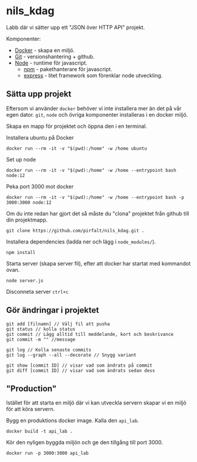 # nils_kdag

Labb där vi sätter upp ett "JSON över HTTP API" projekt.

Komponenter:

- [Docker](https://www.docker.com/products/docker-desktop) - skapa en miljö.
- [Git](https://git-scm.com/downloads) - versionshantering + github.
- [Node](https://nodejs.org/en/) - runtime för javascript.
  - [npm](https://www.npmjs.com/) - pakethanterare för javascript.
  - [express](https://nodejs.org/en/) - litet framework som förenklar node utveckling.

## Sätta upp projekt

Eftersom vi använder `docker` behöver vi inte installera mer än det på vår egen dator. `git`, `node` och övriga komponenter installeras i en docker miljö.

Skapa en mapp för projektet och öppna den i en terminal.

Installera ubuntu på Docker

```
docker run --rm -it -v "$(pwd):/home" -w /home ubuntu
```

Set up node

```
docker run --rm -it -v "$(pwd):/home" -w /home --entrypoint bash node:12
```

Peka port 3000 mot docker

```
docker run --rm -it -v "$(pwd):/home" -w /home --entrypoint bash -p 3000:3000 node:12
```

Om du inte redan har gjort det så måste du "clona" projektet från github till din projektmapp.

```
git clone https://github.com/pirfalt/nils_kdag.git .
```

Installera dependencies (ladda ner och lägg i `node_modules/`).

```
npm install
```

Starta server (skapa server fil), efter att docker har startat med kommandot ovan.

```
node server.js
```

Disconneta server `ctrl+c`

## Gör ändringar i projektet

```
git add [filnamn] // Välj fil att pusha
git status // kolla status
git commit // Lägg alltid till meddelande, kort och beskrivance
git commit -m "" //message

git log // Kolla senaste commits
git log --graph --all --decorate // Snygg variant

git show [commit ID] // visar vad som ändrats på commit
git diff [commit ID] // visar vad som ändrats sedan dess
```

## "Production"

Istället för att starta en miljö där vi kan utveckla servern skapar vi en miljö för att köra servern.

Bygg en produktions docker image. Kalla den `api_lab`.

```
docker build -t api_lab .
```

Kör den nyligen byggda miljön och ge den tillgång till port 3000.

```
docker run -p 3000:3000 api_lab
```
